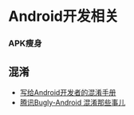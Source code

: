 # Android开发相关

### APK瘦身

## 混淆

* [写给Android开发者的混淆手册](https://mp.weixin.qq.com/s?__biz=MzI4NTQ2OTI4MA==&mid=2247483651&idx=1&sn=85f0d6c6a0f6c4f2ece97429f423c51c&chksm=ebeafe0cdc9d771a31344d0d6861e3b864bfe36d46652770aa522631eb0115a754e1be579d3b#rd)
* [腾讯Bugly-Android 混淆那些事儿](https://mp.weixin.qq.com/s/WmJyiA3fDNriw5qXuoA9MA)

